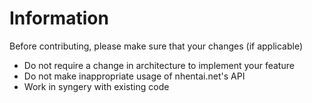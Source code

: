 # Information
Before contributing, please make sure that your changes (if applicable)
* Do not require a change in architecture to implement your feature
* Do not make inappropriate usage of nhentai.net's API
* Work in syngery with existing code
